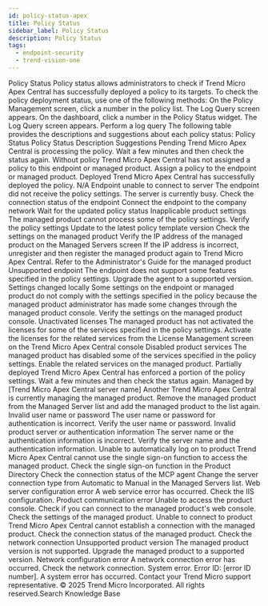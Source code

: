 ```yaml
---
id: policy-status-apex
title: Policy Status
sidebar_label: Policy Status
description: Policy Status
tags:
  - endpoint-security
  - trend-vision-one
---
```


 Policy Status Policy status allows administrators to check if Trend Micro Apex Central has successfully deployed a policy to its targets. To check the policy deployment status, use one of the following methods: On the Policy Management screen, click a number in the policy list. The Log Query screen appears. On the dashboard, click a number in the Policy Status widget. The Log Query screen appears. Perform a log query The following table provides the descriptions and suggestions about each policy status: Policy Status Policy Status Description Suggestions Pending Trend Micro Apex Central is processing the policy. Wait a few minutes and then check the status again. Without policy Trend Micro Apex Central has not assigned a policy to this endpoint or managed product. Assign a policy to the endpoint or managed product. Deployed Trend Micro Apex Central has successfully deployed the policy. N/A Endpoint unable to connect to server The endpoint did not receive the policy settings. The server is currently busy. Check the connection status of the endpoint Connect the endpoint to the company network Wait for the updated policy status Inapplicable product settings The managed product cannot process some of the policy settings. Verify the policy settings Update to the latest policy template version Check the settings on the managed product Verify the IP address of the managed product on the Managed Servers screen If the IP address is incorrect, unregister and then register the managed product again to Trend Micro Apex Central. Refer to the Administrator's Guide for the managed product Unsupported endpoint The endpoint does not support some features specified in the policy settings. Upgrade the agent to a supported version. Settings changed locally Some settings on the endpoint or managed product do not comply with the settings specified in the policy because the managed product administrator has made some changes through the managed product console. Verify the settings on the managed product console. Unactivated licenses The managed product has not activated the licenses for some of the services specified in the policy settings. Activate the licenses for the related services from the License Management screen on the Trend Micro Apex Central console Disabled product services The managed product has disabled some of the services specified in the policy settings. Enable the related services on the managed product. Partially deployed Trend Micro Apex Central has enforced a portion of the policy settings. Wait a few minutes and then check the status again. Managed by [Trend Micro Apex Central server name] Another Trend Micro Apex Central is currently managing the managed product. Remove the managed product from the Managed Server list and add the managed product to the list again. Invalid user name or password The user name or password for authentication is incorrect. Verify the user name or password. Invalid product server or authentication information The server name or the authentication information is incorrect. Verify the server name and the authentication information. Unable to automatically log on to product Trend Micro Apex Central cannot use the single sign-on function to access the managed product. Check the single sign-on function in the Product Directory Check the connection status of the MCP agent Change the server connection type from Automatic to Manual in the Managed Servers list. Web server configuration error A web service error has occurred. Check the IIS configuration. Product communication error Unable to access the product console. Check if you can connect to the managed product's web console. Check the settings of the managed product. Unable to connect to product Trend Micro Apex Central cannot establish a connection with the managed product. Check the connection status of the managed product. Check the network connection Unsupported product version The managed product version is not supported. Upgrade the managed product to a supported version. Network configuration error A network connection error has occurred. Check the network connection. System error. Error ID: [error ID number]. A system error has occurred. Contact your Trend Micro support representative. © 2025 Trend Micro Incorporated. All rights reserved.Search Knowledge Base